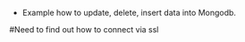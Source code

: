 * Example how to update, delete, insert data into Mongodb.

#Need to find out how to connect via ssl